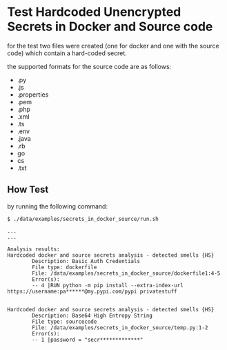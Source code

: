 # Test Hardcoded Unencrypted Secrets in Docker and Source code
for the test two files were created (one for docker and one with the source code) which contain a hard-coded secret.

the supported formats for the source code are as follows:
- .py 
- .js
- .properties
- .pem
- .php
- .xml
- .ts
- .env
- .java
- .rb
-  go
-  cs
- .txt

## How Test
by running the following command:

```
$ ./data/examples/secrets_in_docker_source/run.sh

...
...

Analysis results:
Hardcoded docker and source secrets analysis - detected smells {HS}
        Description: Basic Auth Credentials
        File type: dockerfile
        File: /data/examples/secrets_in_docker_source/dockerfile1:4-5
        Error(s):
        -- 4 |RUN python -m pip install --extra-index-url https://username:pa******@my.pypi.com/pypi privatestuff


Hardcoded docker and source secrets analysis - detected smells {HS}
        Description: Base64 High Entropy String
        File type: sourcecode
        File: /data/examples/secrets_in_docker_source/temp.py:1-2
        Error(s):
        -- 1 |password = "secr*************"
```
